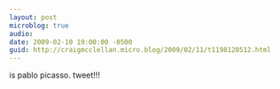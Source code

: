```yaml
---
layout: post
microblog: true
audio: 
date: 2009-02-10 19:00:00 -0500
guid: http://craigmcclellan.micro.blog/2009/02/11/t1198120512.html
---
```

is pablo picasso. tweet!!!

